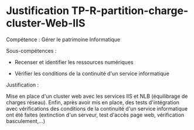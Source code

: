 # Justification TP-R-partition-charge-cluster-Web-IIS

Compétence : Gérer le patrimoine Informatique

Sous-compétences :

- Recenser et identifier les ressources numériques

- Vérifier les conditions de la continuité d'un service informatique

Justification :

Mise en place d'un cluster web avec les services IIS et NLB (équilibrage de charges réseau).
Enfin, après avoir mis en place, des tests d'intégration avec vérifications des conditions de la continuité d'un service informatique ont été faites (extinction d'un serveur, test d'accès page web, vérification basculement,...) 
